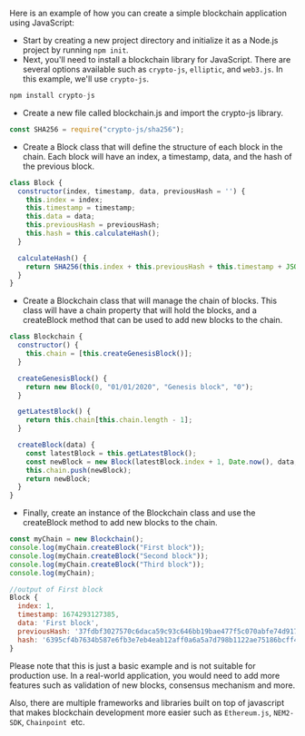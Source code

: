 Here is an example of how you can create a simple blockchain application using JavaScript:

- Start by creating a new project directory and initialize it as a Node.js project by running `npm init`.
- Next, you'll need to install a blockchain library for JavaScript. There are several options available such as `crypto-js`, `elliptic`, and `web3.js`. In this example, we'll use `crypto-js`.
```javascript
npm install crypto-js
```

- Create a new file called blockchain.js and import the crypto-js library.
```javascript
const SHA256 = require("crypto-js/sha256");
```

- Create a Block class that will define the structure of each block in the chain. Each block will have an index, a timestamp, data, and the hash of the previous block.
```javascript
class Block {
  constructor(index, timestamp, data, previousHash = '') {
    this.index = index;
    this.timestamp = timestamp;
    this.data = data;
    this.previousHash = previousHash;
    this.hash = this.calculateHash();
  }

  calculateHash() {
    return SHA256(this.index + this.previousHash + this.timestamp + JSON.stringify(this.data)).toString();
  }
}
```

- Create a Blockchain class that will manage the chain of blocks. This class will have a chain property that will hold the blocks, and a createBlock method that can be used to add new blocks to the chain.
```javascript
class Blockchain {
  constructor() {
    this.chain = [this.createGenesisBlock()];
  }

  createGenesisBlock() {
    return new Block(0, "01/01/2020", "Genesis block", "0");
  }

  getLatestBlock() {
    return this.chain[this.chain.length - 1];
  }

  createBlock(data) {
    const latestBlock = this.getLatestBlock();
    const newBlock = new Block(latestBlock.index + 1, Date.now(), data, latestBlock.hash);
    this.chain.push(newBlock);
    return newBlock;
  }
}
```

- Finally, create an instance of the Blockchain class and use the createBlock method to add new blocks to the chain.
```javascript
const myChain = new Blockchain();
console.log(myChain.createBlock("First block"));
console.log(myChain.createBlock("Second block"));
console.log(myChain.createBlock("Third block"));
console.log(myChain);
```
```javascript
//output of First block
Block {
  index: 1,
  timestamp: 1674293127385,
  data: 'First block',
  previousHash: '37fdbf3027570c6daca59c93c646bb19bae477f5c070abfe74d9170b313ba0df',
  hash: '6395cf4b7634b587e6fb3e7eb4eab12aff0a6a5a7d798b1122ae75186bcff476'
}
```

Please note that this is just a basic example and is not suitable for production use. In a real-world application, you would need to add more features such as validation of new blocks, consensus mechanism and more.

Also, there are multiple frameworks and libraries built on top of javascript that makes blockchain development more easier such as `Ethereum.js`, `NEM2-SDK`, `Chainpoint `etc.
